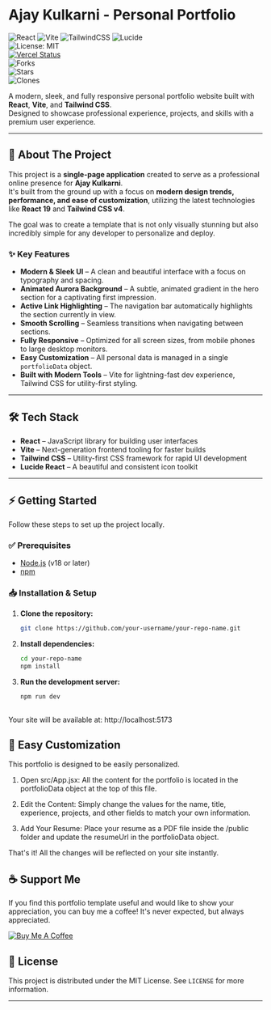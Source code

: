 # Ajay Kulkarni - Personal Portfolio  

![React](https://img.shields.io/badge/React-20232A?style=for-the-badge&logo=react&logoColor=61DAFB)
![Vite](https://img.shields.io/badge/Vite-646CFF?style=for-the-badge&logo=vite&logoColor=FFD62E)
![TailwindCSS](https://img.shields.io/badge/Tailwind_CSS-38B2AC?style=for-the-badge&logo=tailwind-css&logoColor=white)
![Lucide](https://img.shields.io/badge/Icons-LUCIDE-000000?style=for-the-badge&logo=lucide&logoColor=white)  
![License: MIT](https://img.shields.io/badge/License-MIT-yellow.svg?style=for-the-badge)  
[![Vercel Status](https://img.shields.io/github/deployments/akulkarni9/ajay-portfolio/Production?label=vercel&logo=vercel)](https://ajay-portfolio-navy.vercel.app/)  
![Forks](https://img.shields.io/github/forks/akulkarni9/ajay-portfolio?style=flat-square)  
![Stars](https://img.shields.io/github/stars/akulkarni9/ajay-portfolio?style=flat-square)  
![Clones](https://hits.sh/github.com/akulkarni9/ajay-portfolio.svg?style=flat-square)


A modern, sleek, and fully responsive personal portfolio website built with **React**, **Vite**, and **Tailwind CSS**.  
Designed to showcase professional experience, projects, and skills with a premium user experience.  

---

## 🚀 About The Project  

This project is a **single-page application** created to serve as a professional online presence for **Ajay Kulkarni**.  
It's built from the ground up with a focus on **modern design trends, performance, and ease of customization**, utilizing the latest technologies like **React 19** and **Tailwind CSS v4**.   

The goal was to create a template that is not only visually stunning but also incredibly simple for any developer to personalize and deploy.

### ✨ Key Features  

- **Modern & Sleek UI** – A clean and beautiful interface with a focus on typography and spacing.  
- **Animated Aurora Background** – A subtle, animated gradient in the hero section for a captivating first impression.  
- **Active Link Highlighting** – The navigation bar automatically highlights the section currently in view.  
- **Smooth Scrolling** – Seamless transitions when navigating between sections.  
- **Fully Responsive** – Optimized for all screen sizes, from mobile phones to large desktop monitors.  
- **Easy Customization** – All personal data is managed in a single `portfolioData` object.  
- **Built with Modern Tools** – Vite for lightning-fast dev experience, Tailwind CSS for utility-first styling.  

---

## 🛠️ Tech Stack  

- **React** – JavaScript library for building user interfaces  
- **Vite** – Next-generation frontend tooling for faster builds  
- **Tailwind CSS** – Utility-first CSS framework for rapid UI development  
- **Lucide React** – A beautiful and consistent icon toolkit  

---

## ⚡ Getting Started  

Follow these steps to set up the project locally.  

### ✅ Prerequisites  
- [Node.js](https://nodejs.org/) (v18 or later)  
- [npm](https://www.npmjs.com/)  

### 📥 Installation & Setup  

1. **Clone the repository:**  
   ```bash
   git clone https://github.com/your-username/your-repo-name.git
2. **Install dependencies:**  
   ```bash
   cd your-repo-name
   npm install
3. **Run the development server:**  
   ```bash
   npm run dev
  
Your site will be available at: http://localhost:5173  
  
## 🎨 Easy Customization
This portfolio is designed to be easily personalized.

1. Open src/App.jsx: All the content for the portfolio is located in the portfolioData object at the top of this file.

2. Edit the Content: Simply change the values for the name, title, experience, projects, and other fields to match your own information.

3. Add Your Resume: Place your resume as a PDF file inside the /public folder and update the resumeUrl in the portfolioData object.

That's it! All the changes will be reflected on your site instantly.  

## ☕ Support Me
If you find this portfolio template useful and would like to show your appreciation, you can buy me a coffee! It's never expected, but always appreciated.

[![Buy Me A Coffee](https://cdn.buymeacoffee.com/buttons/v2/default-yellow.png)](https://www.buymeacoffee.com/akulkarni9)

## 📄 License
This project is distributed under the MIT License. See `LICENSE` for more information.

---